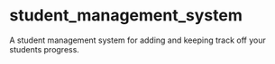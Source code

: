 # student_management_system
A student management system for adding and keeping track off your students progress.
